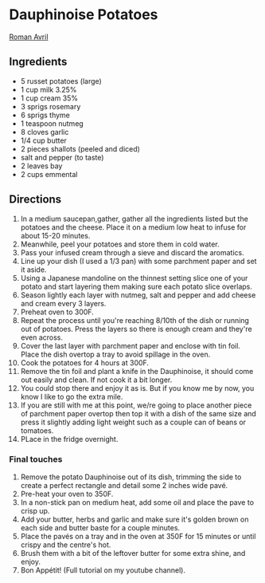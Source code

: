 # Dauphinoise Potatoes

[Roman Avril](https://joinfoody.com/recipe/1307)

## Ingredients
* 5 russet potatoes (large)
* 1 cup milk 3.25%
* 1 cup cream 35%
* 3 sprigs rosemary
* 6 sprigs thyme 
* 1 teaspoon nutmeg
* 8 cloves garlic
* 1/4 cup butter
* 2 pieces shallots (peeled and diced)
* salt and pepper (to taste)
* 2 leaves bay
* 2 cups emmental

## Directions
1. In a medium saucepan,gather, gather all the ingredients listed but the potatoes and the cheese. Place it on a medium low heat to infuse for about 15-20 minutes.
2. Meanwhile, peel your potatoes and store them in cold water.
3. Pass your infused cream through a sieve and discard the aromatics.
4. Line up your dish (I used a 1/3 pan) with some parchment paper and set it aside.
5. Using a Japanese mandoline on the thinnest setting slice one of your potato and start layering them making sure each potato slice overlaps.
6. Season lightly each layer with nutmeg, salt and pepper and add cheese and cream every 3 layers.
7. Preheat oven to 300F.
8. Repeat the process until you're reaching 8/10th of the dish or running out of potatoes. Press the layers so there is enough cream and they're even across.
9. Cover the last layer with parchment paper and enclose with tin foil. Place the dish overtop a tray to avoid spillage in the oven.
10. Cook the potatoes for 4 hours at 300F.
11. Remove the tin foil and plant a knife in the Dauphinoise, it should come out easily and clean. If not cook it a bit longer.
12. You could stop there and enjoy it as is. But if you know me by now, you know I like to go the extra mile.
13. If you are still with me at this point, we/re going to place another piece of parchment paper overtop then top it with a dish of the same size and press it slightly adding light weight such as a couple can of beans or tomatoes.
14. PLace in the fridge overnight.

### Final touches
1. Remove the potato Dauphinoise out of its dish, trimming the side to create a perfect rectangle and detail some 2 inches wide pavé.
2. Pre-heat your oven to 350F.
3. In a non-stick pan on medium heat, add some oil and place the pave to crisp up.
4. Add your butter, herbs and garlic and make sure it's golden brown on each side and butter baste for a couple minutes.
5. Place the pavés on a tray and in the oven at 350F for 15 minutes or until crispy and the centre's hot.
6. Brush them with a bit of the leftover butter for some extra shine, and enjoy.
7. Bon Appétit! (Full tutorial on my youtube channel).
